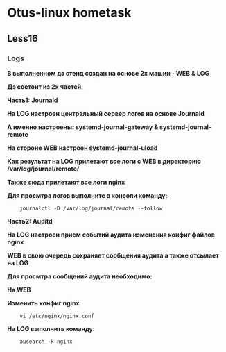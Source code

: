 # Otus-linux hometask
## Less16
### Logs

__В выполненном дз стенд создан на основе 2х машин - WEB & LOG__

__Дз состоит из 2х частей:__

__Часть1: Journald__

__На LOG настроен центральный сервер логов на основе Journald__

__А именно настроены: systemd-journal-gateway & systemd-journal-remote__

__На стороне WEB настроен systemd-journal-uload__

__Как результат на LOG прилетают все логи с WEB в директорию /var/log/journal/remote/__

__Также сюда прилетают все логи nginx__

__Для проcмтра логов выполните в консоли команду:__

```
    journalctl -D /var/log/journal/remote --follow
```

__Часть2: Auditd__


__На LOG настроен прием событий аудита изменения конфиг файлов nginx__

__WEB в свою очередь сохраняет сообщения аудита а также отсылает на LOG__

__Для проcмтра сообщений аудита необходимо:__

__На WEB__

__Изменить конфиг nginx__

```
    vi /etc/nginx/nginx.conf
```

__На LOG выполнить команду:__

```
    ausearch -k nginx
```

